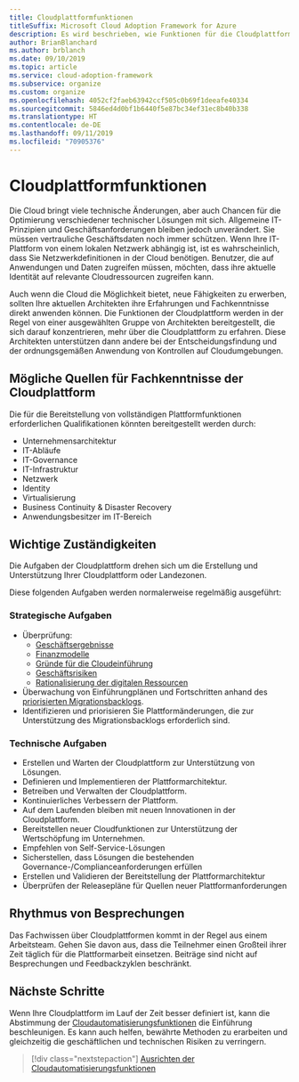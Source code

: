 ```yaml
---
title: Cloudplattformfunktionen
titleSuffix: Microsoft Cloud Adoption Framework for Azure
description: Es wird beschrieben, wie Funktionen für die Cloudplattform geschaffen werden können.
author: BrianBlanchard
ms.author: brblanch
ms.date: 09/10/2019
ms.topic: article
ms.service: cloud-adoption-framework
ms.subservice: organize
ms.custom: organize
ms.openlocfilehash: 4052cf2faeb63942ccf505c0b69f1deeafe40334
ms.sourcegitcommit: 5846ed4d0bf1b6440f5e87bc34ef31ec8b40b338
ms.translationtype: HT
ms.contentlocale: de-DE
ms.lasthandoff: 09/11/2019
ms.locfileid: "70905376"
---
```

# <a name="cloud-platform-capabilities"></a>Cloudplattformfunktionen

Die Cloud bringt viele technische Änderungen, aber auch Chancen für die Optimierung verschiedener technischer Lösungen mit sich. Allgemeine IT-Prinzipien und Geschäftsanforderungen bleiben jedoch unverändert. Sie müssen vertrauliche Geschäftsdaten noch immer schützen. Wenn Ihre IT-Plattform von einem lokalen Netzwerk abhängig ist, ist es wahrscheinlich, dass Sie Netzwerkdefinitionen in der Cloud benötigen. Benutzer, die auf Anwendungen und Daten zugreifen müssen, möchten, dass ihre aktuelle Identität auf relevante Cloudressourcen zugreifen kann.

Auch wenn die Cloud die Möglichkeit bietet, neue Fähigkeiten zu erwerben, sollten Ihre aktuellen Architekten ihre Erfahrungen und Fachkenntnisse direkt anwenden können. Die Funktionen der Cloudplattform werden in der Regel von einer ausgewählten Gruppe von Architekten bereitgestellt, die sich darauf konzentrieren, mehr über die Cloudplattform zu erfahren. Diese Architekten unterstützen dann andere bei der Entscheidungsfindung und der ordnungsgemäßen Anwendung von Kontrollen auf Cloudumgebungen.

## <a name="possible-sources-for-cloud-platform-expertise"></a>Mögliche Quellen für Fachkenntnisse der Cloudplattform

Die für die Bereitstellung von vollständigen Plattformfunktionen erforderlichen Qualifikationen könnten bereitgestellt werden durch:

- Unternehmensarchitektur
- IT-Abläufe
- IT-Governance
- IT-Infrastruktur
- Netzwerk
- Identity
- Virtualisierung
- Business Continuity & Disaster Recovery
- Anwendungsbesitzer im IT-Bereich

## <a name="key-responsibilities"></a>Wichtige Zuständigkeiten

Die Aufgaben der Cloudplattform drehen sich um die Erstellung und Unterstützung Ihrer Cloudplattform oder Landezonen.

Diese folgenden Aufgaben werden normalerweise regelmäßig ausgeführt:

### <a name="strategic-tasks"></a>Strategische Aufgaben

- Überprüfung:
  - [Geschäftsergebnisse](../business-strategy/business-outcomes/index.md)
  - [Finanzmodelle](../business-strategy/financial-models.md)
  - [Gründe für die Cloudeinführung](../business-strategy/motivations-why-are-we-moving-to-the-cloud.md)
  - [Geschäftsrisiken](../governance/policy-compliance/risk-tolerance.md)
  - [Rationalisierung der digitalen Ressourcen](../digital-estate/overview.md)
- Überwachung von Einführungplänen und Fortschritten anhand des [priorisierten Migrationsbacklogs](../migrate/migration-considerations/assess/release-iteration-backlog.md).
- Identifizieren und priorisieren Sie Plattformänderungen, die zur Unterstützung des Migrationsbacklogs erforderlich sind.

### <a name="technical-tasks"></a>Technische Aufgaben

- Erstellen und Warten der Cloudplattform zur Unterstützung von Lösungen.
- Definieren und Implementieren der Plattformarchitektur.
- Betreiben und Verwalten der Cloudplattform.
- Kontinuierliches Verbessern der Plattform.
- Auf dem Laufenden bleiben mit neuen Innovationen in der Cloudplattform.
- Bereitstellen neuer Cloudfunktionen zur Unterstützung der Wertschöpfung im Unternehmen.
- Empfehlen von Self-Service-Lösungen
- Sicherstellen, dass Lösungen die bestehenden Governance-/Complianceanforderungen erfüllen
- Erstellen und Validieren der Bereitstellung der Plattformarchitektur
- Überprüfen der Releasepläne für Quellen neuer Plattformanforderungen

## <a name="meeting-cadence"></a>Rhythmus von Besprechungen

Das Fachwissen über Cloudplattformen kommt in der Regel aus einem Arbeitsteam. Gehen Sie davon aus, dass die Teilnehmer einen Großteil ihrer Zeit täglich für die Plattformarbeit einsetzen. Beiträge sind nicht auf Besprechungen und Feedbackzyklen beschränkt.

## <a name="next-steps"></a>Nächste Schritte

Wenn Ihre Cloudplattform im Lauf der Zeit besser definiert ist, kann die Abstimmung der [Cloudautomatisierungsfunktionen](./cloud-automation.md) die Einführung beschleunigen. Es kann auch helfen, bewährte Methoden zu erarbeiten und gleichzeitig die geschäftlichen und technischen Risiken zu verringern.

> [!div class="nextstepaction"]
> [Ausrichten der Cloudautomatisierungsfunktionen](./cloud-automation.md)
